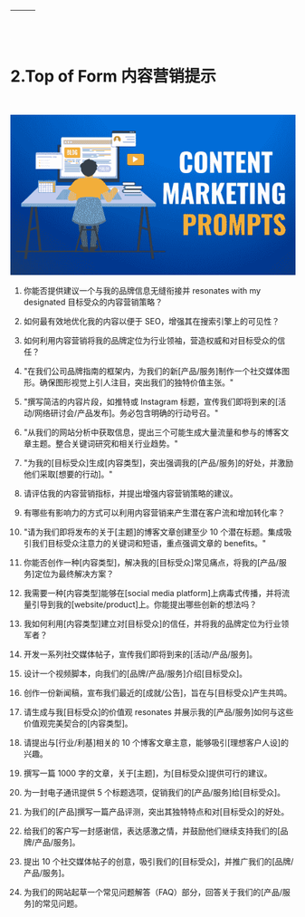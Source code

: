 | ![image](img/chapter_title_corner_decoration_left.png) |  | ![image](img/chapter_title_corner_decoration_right.png) |
| --- | --- | --- |

![image](img/chapter_title_above.png)

# 2.Top of Form 内容营销提示

![image](img/chapter_title_below.png)

![C:\Users\hitech\Downloads\content creator.png](img/image014.png)

1.  你能否提供建议一个与我的品牌信息无缝衔接并 resonates with my designated 目标受众的内容营销策略？

1.  如何最有效地优化我的内容以便于 SEO，增强其在搜索引擎上的可见性？

1.  如何利用内容营销将我的品牌定位为行业领袖，营造权威和对目标受众的信任？

1.  "在我们公司品牌指南的框架内，为我们的新[产品/服务]制作一个社交媒体图形。确保图形视觉上引人注目，突出我们的独特价值主张。"

1.  "撰写简洁的内容片段，如推特或 Instagram 标题，宣传我们即将到来的[活动/网络研讨会/产品发布]。务必包含明确的行动号召。"

1.  "从我们的网站分析中获取信息，提出三个可能生成大量流量和参与的博客文章主题。整合关键词研究和相关行业趋势。"

1.  "为我的[目标受众]生成[内容类型]，突出强调我的[产品/服务]的好处，并激励他们采取[想要的行动]。"

1.  请评估我的内容营销指标，并提出增强内容营销策略的建议。

1.  有哪些有影响力的方式可以利用内容营销来产生潜在客户流和增加转化率？

1.  "请为我们即将发布的关于[主题]的博客文章创建至少 10 个潜在标题。集成吸引我们目标受众注意力的关键词和短语，重点强调文章的 benefits。"

1.  你能否创作一种[内容类型]，解决我的[目标受众]常见痛点，将我的[产品/服务]定位为最终解决方案？

1.  我需要一种[内容类型]能够在[social media platform]上病毒式传播，并将流量引导到我的[website/product]上。你能提出哪些创新的想法吗？

1.  我如何利用[内容类型]建立对[目标受众]的信任，并将我的品牌定位为行业领军者？

1.  开发一系列社交媒体帖子，宣传我们即将到来的[活动/产品/服务]。

1.  设计一个视频脚本，向我们的[品牌/产品/服务]介绍[目标受众]。

1.  创作一份新闻稿，宣布我们最近的[成就/公告]，旨在与[目标受众]产生共鸣。

1.  请生成与我[目标受众]的价值观 resonates 并展示我的[产品/服务]如何与这些价值观完美契合的[内容类型]。

1.  请提出与[行业/利基]相关的 10 个博客文章主意，能够吸引[理想客户人设]的兴趣。

1.  撰写一篇 1000 字的文章，关于[主题]，为[目标受众]提供可行的建议。

1.  为一封电子通讯提供 5 个标题选项，促销我们的[产品/服务]给[目标受众]。

1.  为我们的[产品]撰写一篇产品评测，突出其独特特点和对[目标受众]的好处。

1.  给我们的客户写一封感谢信，表达感激之情，并鼓励他们继续支持我们的[品牌/产品/服务]。

1.  提出 10 个社交媒体帖子的创意，吸引我们的[目标受众]，并推广我们的[品牌/产品/服务]。

1.  为我们的网站起草一个常见问题解答（FAQ）部分，回答关于我们的[产品/服务]的常见问题。

